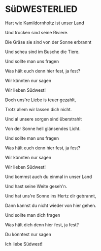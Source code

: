 # SüDWESTERLIED

Hart wie Kamildornholtz ist unser Land

Und trocken sind seine Riviere.

Die Gräse sie sind von der Sonne erbrannt

Und scheu sind im Busche die Tiere.

Und sollte man uns fragen

Was hält euch denn hier fest, ja fest?

Wir könnten nur sagen

Wir lieben Südwest!


Doch uns're Liebe is teuer gezahlt,

Trotz allem wir lassen dich nicht.

Und al unsere sorgen sind überstrahlt

Von der Sonne hell glänsendes Licht.

Und sollte man uns fragen

Was hält euch denn hier fest, ja fest?

Wir könnten nur sagen

Wir lieben Südwest!


Und kommst auch du einmal in unser Land

Und hast seine Weite geseh'n.

Und hat uns're Sonne ins Hertz dir gebrannt,

Dann kannst du nicht wieder von hier gehen.

Und sollte man dich fragen

Was hält dich denn hier fest, ja fest?

Du könntest nur sagen

Ich liebe Südwest!

